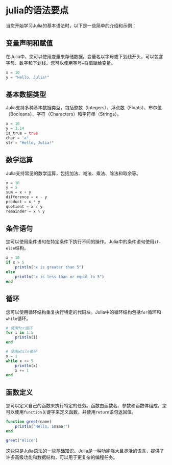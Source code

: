 # julia的语法要点

当您开始学习Julia的基本语法时，以下是一些简单的介绍和示例：

## 变量声明和赋值
   在Julia中，您可以使用变量来存储数据。变量名以字母或下划线开头，可以包含字母、数字和下划线。您可以使用等号`=`将值赋给变量。
   ```julia
   x = 10
   y = "Hello, Julia!"
   ```

## 基本数据类型
   Julia支持多种基本数据类型，包括整数（Integers）、浮点数（Floats）、布尔值（Booleans）、字符（Characters）和字符串（Strings）。
   ```julia
   x = 10
   y = 3.14
   is_true = true
   char = 'a'
   str = "Hello, Julia!"
   ```

## 数学运算
   Julia支持常见的数学运算，包括加法、减法、乘法、除法和取余等。
   ```julia
   x = 10
   y = 5
   sum = x + y
   difference = x - y
   product = x * y
   quotient = x / y
   remainder = x % y
   ```

## 条件语句
   您可以使用条件语句在特定条件下执行不同的操作。Julia中的条件语句使用`if-else`结构。
   ```julia
   x = 10
   if x > 5
       println("x is greater than 5")
   else
       println("x is less than or equal to 5")
   end
   ```

## 循环
   您可以使用循环结构重复执行特定的代码块。Julia中的循环结构包括`for`循环和`while`循环。
   ```julia
   # 使用for循环
   for i in 1:5
       println(i)
   end

   # 使用while循环
   x = 1
   while x <= 5
       println(x)
       x += 1
   end
   ```

## 函数定义
   您可以定义自己的函数来执行特定的任务。函数由函数名、参数和函数体组成。您可以使用`function`关键字来定义函数，并使用`return`语句返回值。
   ```julia
   function greet(name)
       println("Hello, $name!")
   end

   greet("Alice")
   ```

这些只是Julia语法的一些基础知识。Julia是一种功能强大且灵活的语言，提供了许多高级功能和数据结构，可以用于更复杂的编程任务。

